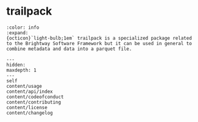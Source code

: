 # trailpack

```{button-link} https://docs.brightway.dev
:color: info
:expand:
{octicon}`light-bulb;1em` trailpack is a specialized package related to the Brightway Software Framework but it can be used in general to combine metadata and data into a parquet file.
```

```{toctree}
---
hidden:
maxdepth: 1
---
self
content/usage
content/api/index
content/codeofconduct
content/contributing
content/license
content/changelog
```
